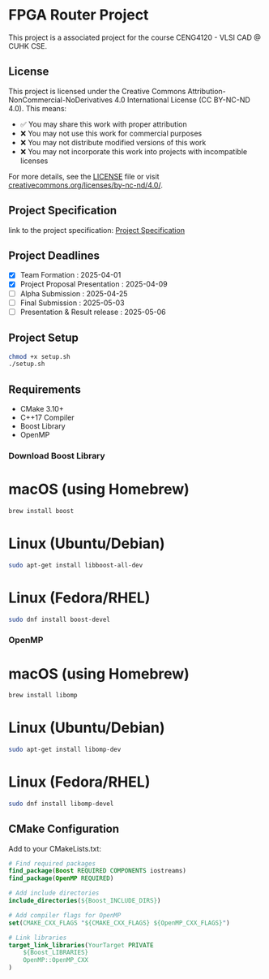 # FPGA Router Project

This project is a associated project for the course CENG4120 - VLSI CAD @ CUHK CSE. 

## License

This project is licensed under the Creative Commons Attribution-NonCommercial-NoDerivatives 4.0 International License (CC BY-NC-ND 4.0). This means:

- ✅ You may share this work with proper attribution
- ❌ You may not use this work for commercial purposes
- ❌ You may not distribute modified versions of this work
- ❌ You may not incorporate this work into projects with incompatible licenses

For more details, see the [LICENSE](LICENSE) file or visit [creativecommons.org/licenses/by-nc-nd/4.0/](https://creativecommons.org/licenses/by-nc-nd/4.0/).

## Project Specification

link to the project specification: [Project Specification](https://docs.google.com/document/d/1j5CG7rs7Lly9z2geyGshsqmxCjwI-02XgDg34WKzxnc/edit?tab=t.0#heading=h.w9vrcq760723)

## Project Deadlines 

- [x] Team Formation : 2025-04-01
- [x] Project Proposal Presentation : 2025-04-09
- [ ] Alpha Submission : 2025-04-25
- [ ] Final Submission : 2025-05-03
- [ ] Presentation & Result release : 2025-05-06

## Project Setup

```bash
chmod +x setup.sh
./setup.sh
```

## Requirements

- CMake 3.10+
- C++17 Compiler
- Boost Library
- OpenMP

### Download Boost Library

# macOS (using Homebrew)
```bash
brew install boost
```

# Linux (Ubuntu/Debian)
```bash
sudo apt-get install libboost-all-dev
```

# Linux (Fedora/RHEL)
```bash
sudo dnf install boost-devel
```

### OpenMP
# macOS (using Homebrew)
```bash
brew install libomp 
```

# Linux (Ubuntu/Debian)
```bash
sudo apt-get install libomp-dev
```

# Linux (Fedora/RHEL)
```bash
sudo dnf install libomp-devel

```

## CMake Configuration

Add to your CMakeLists.txt:

```cmake
# Find required packages
find_package(Boost REQUIRED COMPONENTS iostreams)
find_package(OpenMP REQUIRED)

# Add include directories
include_directories(${Boost_INCLUDE_DIRS})

# Add compiler flags for OpenMP
set(CMAKE_CXX_FLAGS "${CMAKE_CXX_FLAGS} ${OpenMP_CXX_FLAGS}")

# Link libraries
target_link_libraries(YourTarget PRIVATE 
    ${Boost_LIBRARIES}
    OpenMP::OpenMP_CXX
)
```
